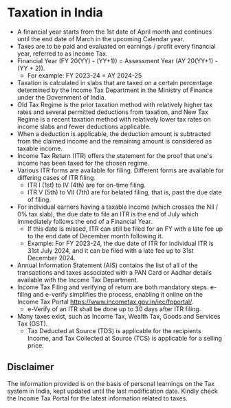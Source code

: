 # Taxation in India

* A financial year starts from the 1st date of April month and continues until the end date of March in the upcoming Calendar year.
* Taxes are to be paid and evaluated on earnings / profit every financial year, referred to as Income Tax. 
* Financial Year (FY 20(YY) - (YY+1)) = Assessment Year (AY 20(YY+1) - (YY + 2)). 
    * For example: FY 2023-24 = AY 2024-25
* Taxation is calculated in slabs that are taxed on a certain percentage determined by the Income Tax Department in the Ministry of Finance under the Government of India.
* Old Tax Regime is the prior taxation method with relatively higher tax rates and several permitted deductions from taxation, and New Tax Regime is a recent taxation method with relatively lower tax rates on income slabs and fewer deductions applicable.
* When a deduction is applicable, the deduction amount is subtracted from the claimed income and the remaining amount is considered as taxable income.
* Income Tax Return (ITR) offers the statement for the proof that one's income has been taxed for the chosen regime.
* Various ITR forms are available for filing. Different forms are available for differing cases of ITR filing.
    * ITR I (1st) to IV (4th) are for on-time filing.
    * ITR V (5th) to VII (7th) are for belated filing, that is, past the due date of filing.
* For individual earners having a taxable income (which crosses the Nil / 0% tax slab), the due date to file an ITR is the end of July which immediately follows the end of a Financial Year.
    * If this date is missed, ITR can still be filed for an FY with a late fee up to the end date of December month following it.
    * Example: For FY 2023-24, the due date of ITR for individual ITR is 31st July 2024, and it can be filed with a late fee up to 31st December 2024.
* Annual Information Statement (AIS) contains the list of all of the transactions and taxes associated with a PAN Card or Aadhar details available with the Income Tax Department.
* Income Tax Filing and verifying of return are both mandatory steps. e-filing and e-verify simplifies the process, enabling it online on the Income Tax Portal https://www.incometax.gov.in/iec/foportal/.
    * e-Verify of an ITR shall be done up to 30 days after ITR filing.
* Many taxes exist, such as Income Tax, Wealth Tax, Goods and Services Tax (GST).
    * Tax Deducted at Source (TDS) is applicable for the recipients Income, and Tax Collected at Source (TCS) is applicable for a selling price.

## Disclaimer

The information provided is on the basis of personal learnings on the Tax system in India, kept updated until the last modification date. Kindly check the Income Tax Portal for the latest information related to taxes.